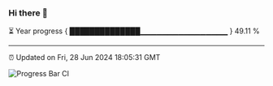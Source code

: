### Hi there 👋

⏳ Year progress { ██████████████▁▁▁▁▁▁▁▁▁▁▁▁▁▁▁▁ } 49.11 %

---

⏰ Updated on Fri, 28 Jun 2024 18:05:31 GMT

![Progress Bar CI](https://github.com/liununu/liununu/workflows/Progress%20Bar%20CI/badge.svg)
